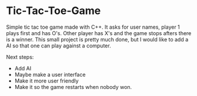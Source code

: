 # Tic-Tac-Toe-Game
Simple tic tac toe game made with C++. It asks for user names, player 1 plays first and has O's. 
Other player has X's and the game stops afters there is a winner. 
This small project is pretty much done, but I would like to add a AI so that one can play against a computer.

Next steps: 
- Add AI
- Maybe make a user interface
- Make it more user friendly
- Make it so the game restarts when nobody won.
